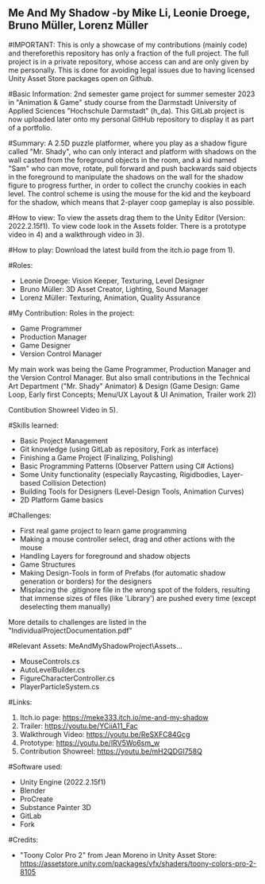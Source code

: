 Me And My Shadow 
-by Mike Li, Leonie Droege, Bruno Müller, Lorenz Müller
-----------------------------
#IMPORTANT: 
This is only a showcase of my contributions (mainly code) and thereforethis repository has only a fraction of the full project. 
The full project is in a private repository, whose access can and are only given by me personally. This is done for 
avoiding legal issues due to having licensed Unity Asset Store packages open on Github.


#Basic Information:
2nd semester game project for summer semester 2023 in "Animation & Game" study course from the Darmstadt University of Applied Sciences 
"Hochschule Darmstadt" (h_da).
This GitLab project is now uploaded later onto my personal GitHub repository to display it as part of a portfolio.


#Summary:
A 2.5D puzzle platformer, where you play as a shadow figure called "Mr. Shady", who can only interact and platform with shadows on the wall casted 
from the foreground objects in the room, and a kid named "Sam" who can move, rotate, pull forward and push backwards said objects in the 
foreground to manipulate the shadows on the wall for the shadow figure to progress further, in order to collect the crunchy cookies in each level. 
The control scheme is using the mouse for the kid and the keyboard for the shadow, which means that 2-player coop gameplay is also possible.


#How to view:
To view the assets drag them to the Unity Editor (Version: 2022.2.15f1).
To view code look in the Assets folder.
There is a prototype video in 4) and a walkthrough video in 3).


#How to play:
Download the latest build from the itch.io page from 1).


#Roles:
- Leonie Droege:    Vision Keeper, Texturing, Level Designer
- Bruno Müller:     3D Asset Creator, Lighting, Sound Manager
- Lorenz Müller:    Texturing, Animation, Quality Assurance


#My Contribution:
Roles in the project:
- Game Programmer
- Production Manager
- Game Designer
- Version Control Manager

My main work was being the Game Programmer, Production Manager and the Version Control Manager. But also small contributions in the 
Technical Art Department ("Mr. Shady" Animator) & Design
(Game Design: Game Loop, Early first Concepts; Menu/UX Layout & UI Animation, Trailer work 2))

Contibution Showreel Video in 5).


#Skills learned:
- Basic Project Management
- Git knowledge (using GitLab as repository, Fork as interface)
- Finishing a Game Project (Finalizing, Polishing)
- Basic Programming Patterns (Observer Pattern using C# Actions)
- Some Unity functionality (especially Raycasting, Rigidbodies, Layer-based Collision Detection)
- Building Tools for Designers (Level-Design Tools, Animation Curves)
- 2D Platform Game basics


#Challenges:
- First real game project to learn game programming
- Making a mouse controller select, drag and other actions with the mouse
- Handling Layers for foreground and shadow objects
- Game Structures
- Making Design-Tools in form of Prefabs (for automatic shadow generation or borders) for the designers
- Misplacing the .gitignore file in the wrong spot of the folders, resulting that immense sizes 
of files (like 'Library') are pushed every time (except deselecting them manually)

More details to challenges are listed in the "IndividualProjectDocumentation.pdf"


#Relevant Assets:
MeAndMyShadowProject\Assets\...
- MouseControls.cs
- AutoLevelBuilder.cs
- FigureCharacterController.cs
- PlayerParticleSystem.cs

#Links:
1) Itch.io page: 		https://meke333.itch.io/me-and-my-shadow
2) Trailer: 			https://youtu.be/YCiiA11_Fac
3) Walkthrough Video: 	https://youtu.be/ReSXFC84Gcg
4) Prototype: 		https://youtu.be/IRV5Wo6sm_w
5) Contribution Showreel: 	https://youtu.be/mH2QDGl758Q


#Software used:
- Unity Engine (2022.2.15f1)
- Blender
- ProCreate
- Substance Painter 3D
- GitLab
- Fork


#Credits:
- "Toony Color Pro 2" from Jean Moreno in Unity Asset Store:	https://assetstore.unity.com/packages/vfx/shaders/toony-colors-pro-2-8105

